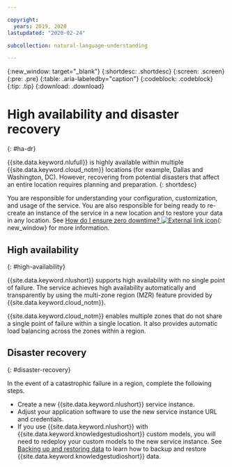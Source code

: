 ```yaml
---

copyright:
  years: 2019, 2020
lastupdated: "2020-02-24"

subcollection: natural-language-understanding

---
```


{:new_window: target="_blank"}
{:shortdesc: .shortdesc}
{:screen: .screen}
{:pre: .pre}
{:table: .aria-labeledby="caption"}
{:codeblock: .codeblock}
{:tip: .tip}
{:download: .download}

# High availability and disaster recovery
{: #ha-dr}

{{site.data.keyword.nlufull}} is highly available within multiple {{site.data.keyword.cloud_notm}} locations (for example, Dallas and Washington, DC). However, recovering from potential disasters that affect an entire location requires planning and preparation.
{: shortdesc}

You are responsible for understanding your configuration, customization, and usage of the service. You are also responsible for being ready to re-create an instance of the service in a new location and to restore your data in any location. See [How do I ensure zero downtime? ![External link icon](../../icons/launch-glyph.svg "External link icon")](/docs/overview?topic=overview-zero-downtime#zero-downtime){: new_window} for more information.

## High availability
{: #high-availability}

{{site.data.keyword.nlushort}} supports high availability with no single point of failure. The service achieves high availability automatically and transparently by using the multi-zone region (MZR) feature provided by {{site.data.keyword.cloud_notm}}.

{{site.data.keyword.cloud_notm}} enables multiple zones that do not share a single point of failure within a single location. It also provides automatic load balancing across the zones within a region.

## Disaster recovery
{: #disaster-recovery}

In the event of a catastrophic failure in a region, complete the following steps.

- Create a new {{site.data.keyword.nlushort}} service instance.
- Adjust your application software to use the new service instance URL and credentials.
- If you use {{site.data.keyword.nlushort}} with {{site.data.keyword.knowledgestudioshort}} custom models, you will need to redeploy your custom models to the new service instance. See [Backing up and restoring data](/docs/watson-knowledge-studio?topic=watson-knowledge-studio-backup-restore#restoremodels) to learn how to backup and restore {{site.data.keyword.knowledgestudioshort}} data. 
